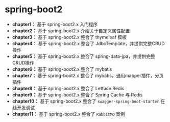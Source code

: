 # spring-boot2
- **chapter1：** 基于 spring-boot2.x 入门程序
- **chapter2：** 基于 spring-boot2.x 介绍关于自定义属性配置
- **chapter3：** 基于 spring-boot2.x 整合了 thymeleaf 模板
- **chapter4：** 基于 spring-boot2.x 整合了 JdbcTemplate，并提供完整CRUD操作
- **chapter5：** 基于 spring-boot2.x 整合了 spring-data-jpa，并提供完整CRUD操作
- **chapter6：** 基于 spring-boot2.x 整合了 mybatis
- **chapter7：** 基于 spring-boot2.x 整合了 mybatis，通用mapper插件，分页插件
- **chapter8：** 基于 spring-boot2.x 整合了 Lettuce Redis
- **chapter9：** 基于 spring-boot2.x 整合了 Spring Cache 与 Redis
- **chapter10：** 基于 spring-boot2.x 整合了 `swagger-spring-boot-starter` 在线开发调试
- **chapter11：** 基于 spring-boot2.x 整合了 `RabbitMQ` 案例